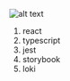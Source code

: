 ![alt text](https://raw.githubusercontent.com/webpack/media/master/logo/logo-on-white-bg.png)

1. react
2. typescript
3. jest
4. storybook
5. loki
